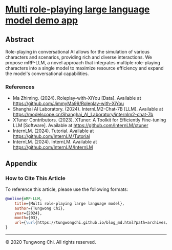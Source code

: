 # [Multi role-playing large language model demo app](https://openxlab.org.cn/apps/detail/tungwong.chi/mRP-LLM-demo)

## Abstract

Role-playing in conversational AI allows for the simulation of various characters and scenarios, providing rich and diverse interactions. We propose mRP-LLM, a novel approach that integrates multiple role-playing characters into a single model to maximize resource efficiency and expand the model's conversational capabilities.

### References

- Ma Zhiming. (2024). Roleplay-with-XiYou [Data]. Available at https://github.com/JimmyMa99/Roleplay-with-XiYou
- Shanghai AI Laboratory. (2024). InternLM2-Chat-7B [LLM]. Available at https://modelscope.cn/Shanghai_AI_Laboratory/internlm2-chat-7b
- XTuner Contributors. (2023). XTuner: A Toolkit for Efficiently Fine-tuning LLM [Software]. Available at https://github.com/InternLM/xtuner
- InternLM. (2024). Tutorial. Available at https://github.com/InternLM/Tutorial
- InternLM. (2024). InternLM. Available at https://github.com/InternLM/InternLM

## Appendix

### How to Cite This Article

To reference this article, please use the following formats:

```bibtex
@online{mRP-LLM,
    title={Multi role-playing large language model},
    author={Tungwong Chi},
    year={2024},
    month={03},
    url={\url{https://tungwongchi.github.io/blog_md.html?path=archives/mRP-LLM.md}},
}
```

---

&copy; 2020 Tungwong Chi. All rights reserved.
